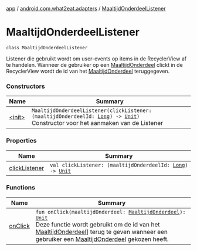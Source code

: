 [app](../../index.md) / [android.com.what2eat.adapters](../index.md) / [MaaltijdOnderdeelListener](./index.md)

# MaaltijdOnderdeelListener

`class MaaltijdOnderdeelListener`

Listener die gebruikt wordt om user-events op items in de RecyclerView af te handelen.
Wanneer de gebruiker op een [MaaltijdOnderdeel](../../android.com.what2eat.model/-maaltijd-onderdeel/index.md) clickt in de RecyclerView wordt de id van het
[MaaltijdOnderdeel](../../android.com.what2eat.model/-maaltijd-onderdeel/index.md) teruggegeven.

### Constructors

| Name | Summary |
|---|---|
| [&lt;init&gt;](-init-.md) | `MaaltijdOnderdeelListener(clickListener: (maaltijdOnderdeelId: `[`Long`](https://kotlinlang.org/api/latest/jvm/stdlib/kotlin/-long/index.html)`) -> `[`Unit`](https://kotlinlang.org/api/latest/jvm/stdlib/kotlin/-unit/index.html)`)`<br>Constructor voor het aanmaken van de Listener |

### Properties

| Name | Summary |
|---|---|
| [clickListener](click-listener.md) | `val clickListener: (maaltijdOnderdeelId: `[`Long`](https://kotlinlang.org/api/latest/jvm/stdlib/kotlin/-long/index.html)`) -> `[`Unit`](https://kotlinlang.org/api/latest/jvm/stdlib/kotlin/-unit/index.html) |

### Functions

| Name | Summary |
|---|---|
| [onClick](on-click.md) | `fun onClick(maaltijdOnderdeel: `[`MaaltijdOnderdeel`](../../android.com.what2eat.model/-maaltijd-onderdeel/index.md)`): `[`Unit`](https://kotlinlang.org/api/latest/jvm/stdlib/kotlin/-unit/index.html)<br>Deze functie wordt gebruikt om de id van het [MaaltijdOnderdeel](../../android.com.what2eat.model/-maaltijd-onderdeel/index.md)] terug te geven wanneer een gebruiker een [MaaltijdOnderdeel](../../android.com.what2eat.model/-maaltijd-onderdeel/index.md) gekozen heeft. |

